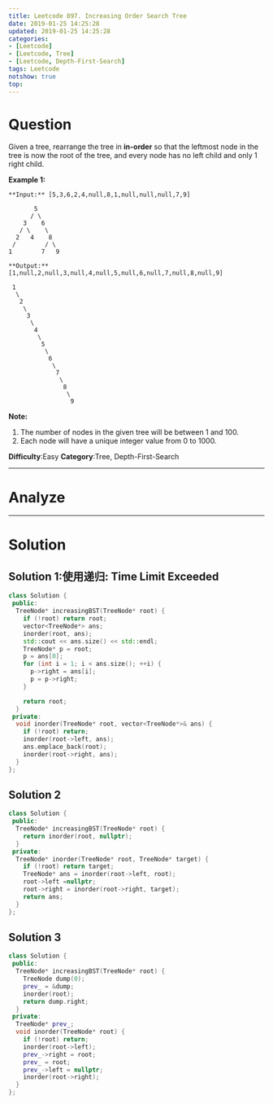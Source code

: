 ```yaml
---
title: Leetcode 897. Increasing Order Search Tree
date: 2019-01-25 14:25:28
updated: 2019-01-25 14:25:28
categories: 
- [Leetcode]
- [Leetcode, Tree]
- [Leetcode, Depth-First-Search]
tags: Leetcode
notshow: true
top:
---
```


# Question

Given a tree, rearrange the tree in  **in-order**  so that the leftmost node in the tree is now the root of the tree, and every node has no left child and only 1 right child.

**Example 1:**

```
**Input:** [5,3,6,2,4,null,8,1,null,null,null,7,9]

       5
      / \
    3    6
   / \    \
  2   4    8
 /        / \ 
1        7   9

**Output:** [1,null,2,null,3,null,4,null,5,null,6,null,7,null,8,null,9]

 1
  \
   2
    \
     3
      \
       4
        \
         5
          \
           6
            \
             7
              \
               8
                \
                 9
```

**Note:**

1. The number of nodes in the given tree will be between 1 and 100.
2. Each node will have a unique integer value from 0 to 1000.

**Difficulty**:Easy
**Category**:Tree, Depth-First-Search

<!-- more -->

------------

# Analyze

------------

# Solution

## Solution 1:使用递归: Time Limit Exceeded

```cpp
class Solution {
 public:
  TreeNode* increasingBST(TreeNode* root) {
    if (!root) return root;
    vector<TreeNode*> ans;
    inorder(root, ans);
    std::cout << ans.size() << std::endl;
    TreeNode* p = root;
    p = ans[0];
    for (int i = 1; i < ans.size(); ++i) {
      p->right = ans[i];
      p = p->right;
    }

    return root;
  }
 private:
  void inorder(TreeNode* root, vector<TreeNode*>& ans) {
    if (!root) return;
    inorder(root->left, ans);
    ans.emplace_back(root);
    inorder(root->right, ans);
  }
};
```

## Solution 2

```cpp
class Solution {
 public:
  TreeNode* increasingBST(TreeNode* root) {
    return inorder(root, nullptr);
  }
 private:
  TreeNode* inorder(TreeNode* root, TreeNode* target) {
    if (!root) return target;
    TreeNode* ans = inorder(root->left, root);
    root->left =nullptr;
    root->right = inorder(root->right, target);
    return ans;
  }
};
```

## Solution 3

```cpp
class Solution {
 public:
  TreeNode* increasingBST(TreeNode* root) {
    TreeNode dump(0);
    prev_ = &dump;
    inorder(root);
    return dump.right;
  }
 private:
  TreeNode* prev_;
  void inorder(TreeNode* root) {
    if (!root) return;
    inorder(root->left);
    prev_->right = root;
    prev_ = root;
    prev_->left = nullptr;
    inorder(root->right);
  }
};
```


